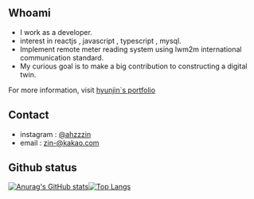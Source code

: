 ## Whoami 

 - I work as a developer.
 - interest in reactjs , javascript , typescript , mysql.
 - Implement remote meter reading system using lwm2m international communication standard.
 - My curious goal is to make a big contribution to constructing a digital twin.
 
 
For more information, visit [hyunjin`s portfolio]([https://hyunzzin.netlify.app/](https://dolphin-developer.notion.site/87b3c616545743a7a774081f916fc79d?v=aac6b2b510974ff88fcc05a43324f210))


## Contact
  - instagram : [@ahzzzin](https://www.instagram.com/ahzzzin/)
  - email : zin-@kakao.com


## Github status

  [![Anurag's GitHub stats](https://github-readme-stats.vercel.app/api?username=hyunzzzin)](https://github.com/hyunzzzin/github-readme-stats)[![Top Langs](https://github-readme-stats.vercel.app/api/top-langs/?username=hyunzzzin&layout=compact)](https://github.com/hyunzzzin/github-readme-stats)
